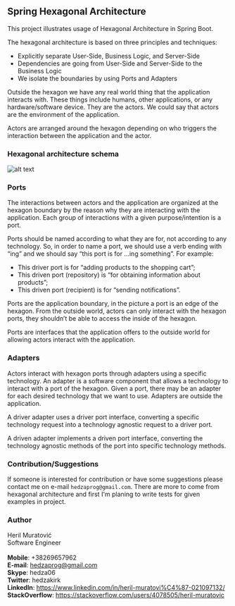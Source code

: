 ## Spring Hexagonal Architecture
This project illustrates usage of Hexagonal Architecture in Spring Boot.

The hexagonal architecture is based on three principles and techniques:

- Explicitly separate User-Side, Business Logic, and Server-Side
- Dependencies are going from User-Side and Server-Side to the Business Logic
- We isolate the boundaries by using Ports and Adapters

Outside the hexagon we have any real world thing that the application interacts with. 
These things include humans, other applications, or any hardware/software device. They are the actors. 
We could say that actors are the environment of the application.

Actors are arranged around the hexagon depending on who triggers the interaction between the application and the actor.

### Hexagonal architecture schema
![alt text](https://github.com/hedza06/hexagonal-spring/resources/data/hex-schema.png)

### Ports
The interactions between actors and the application are organized at the hexagon boundary by the reason why they 
are interacting with the application. Each group of interactions with a given purpose/intention is a port.

Ports should be named according to what they are for, not according to any technology. 
So, in order to name a port, we should use a verb ending with “ing” and we should say “this port is for …ing something”.
For example:

- This driver port is for “adding products to the shopping cart”;
- This driven port (repository) is “for obtaining information about products”;
- This driven port (recipient) is for “sending notifications”.

Ports are the application boundary, in the picture a port is an edge of the hexagon. From the outside world, actors 
can only interact with the hexagon ports, they shouldn’t be able to access the inside of the hexagon. 

Ports are interfaces that the application offers to the outside world for allowing actors interact with the application.

### Adapters
Actors interact with hexagon ports through adapters using a specific technology. An adapter is a software component 
that allows a technology to interact with a port of the hexagon. Given a port, there may be an adapter for each desired 
technology that we want to use. Adapters are outside the application.

A driver adapter uses a driver port interface, converting a specific technology request into a technology 
agnostic request to a driver port.

A driven adapter implements a driven port interface, converting the technology agnostic methods of the port into 
specific technology methods.

### Contribution/Suggestions
If someone is interested for contribution or have some suggestions please contact me on e-mail `hedzaprog@gmail.com`.
There are more to come from hexagonal architecture and first I'm planing to write tests for given examples in project.

### Author
Heril Muratović  
Software Engineer  
<br>
**Mobile**: +38269657962  
**E-mail**: hedzaprog@gmail.com  
**Skype**: hedza06  
**Twitter**: hedzakirk  
**LinkedIn**: https://www.linkedin.com/in/heril-muratovi%C4%87-021097132/  
**StackOverflow**: https://stackoverflow.com/users/4078505/heril-muratovic
